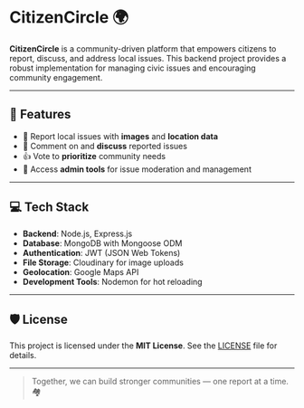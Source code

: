 # CitizenCircle 🌍

**CitizenCircle** is a community-driven platform that empowers citizens to report, discuss, and address local issues. This backend project provides a robust implementation for managing civic issues and encouraging community engagement.

---

## 🌟 Features

- 📸 Report local issues with **images** and **location data**
- 💬 Comment on and **discuss** reported issues
- 👍 Vote to **prioritize** community needs
- 🔧 Access **admin tools** for issue moderation and management

---

## 💻 Tech Stack

- **Backend**: Node.js, Express.js  
- **Database**: MongoDB with Mongoose ODM  
- **Authentication**: JWT (JSON Web Tokens)  
- **File Storage**: Cloudinary for image uploads  
- **Geolocation**: Google Maps API  
- **Development Tools**: Nodemon for hot reloading  


---


## 🛡️ License

This project is licensed under the **MIT License**. See the [LICENSE](LICENSE) file for details.

---

> Together, we can build stronger communities — one report at a time. 🏘️
